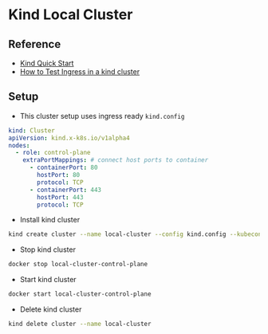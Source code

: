 # Kind Local Cluster

##  Reference
- [Kind Quick Start](https://kind.sigs.k8s.io/docs/user/quick-start/)
- [How to Test Ingress in a kind cluster](https://dustinspecker.com/posts/test-ingress-in-kind/)

## Setup
- This cluster setup uses ingress ready `kind.config`
```yaml
kind: Cluster
apiVersion: kind.x-k8s.io/v1alpha4
nodes:
  - role: control-plane
    extraPortMappings: # connect host ports to container
      - containerPort: 80
        hostPort: 80
        protocol: TCP
      - containerPort: 443
        hostPort: 443
        protocol: TCP
```
- Install kind cluster
```bash
kind create cluster --name local-cluster --config kind.config --kubeconfig ~/.kube/kind-config.conf
```
- Stop kind cluster
```bash
docker stop local-cluster-control-plane
```
- Start kind cluster
```bash
docker start local-cluster-control-plane
```
- Delete kind cluster
```bash
kind delete cluster --name local-cluster
```
